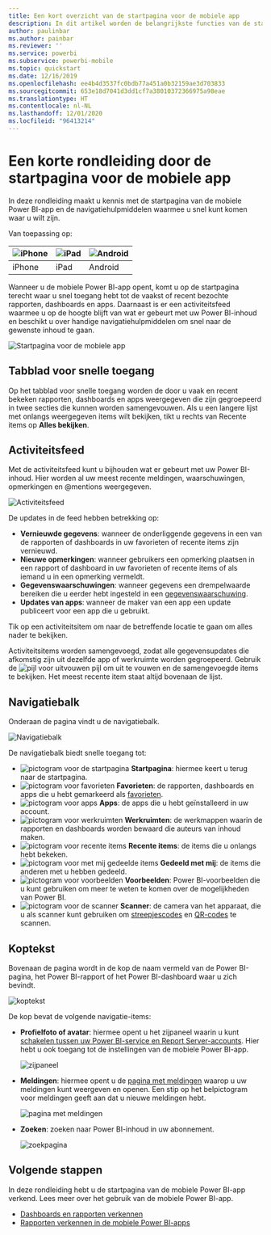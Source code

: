 ```yaml
---
title: Een kort overzicht van de startpagina voor de mobiele app
description: In dit artikel worden de belangrijkste functies van de startpagina voor de mobiele app beschreven.
author: paulinbar
ms.author: painbar
ms.reviewer: ''
ms.service: powerbi
ms.subservice: powerbi-mobile
ms.topic: quickstart
ms.date: 12/16/2019
ms.openlocfilehash: ee4b4d3537fc0bdb77a451a0b32159ae3d703833
ms.sourcegitcommit: 653e18d7041d3dd1cf7a38010372366975a98eae
ms.translationtype: HT
ms.contentlocale: nl-NL
ms.lasthandoff: 12/01/2020
ms.locfileid: "96413214"
---
```

# <a name="a-quick-tour-of-the-mobile-app-home-page"></a>Een korte rondleiding door de startpagina voor de mobiele app
In deze rondleiding maakt u kennis met de startpagina van de mobiele Power BI-app en de navigatiehulpmiddelen waarmee u snel kunt komen waar u wilt zijn.

Van toepassing op:

| ![iPhone](./media/mobile-apps-quickstart-view-dashboard-report/iphone-logo-30-px.png) | ![iPad](./media/mobile-apps-quickstart-view-dashboard-report/ipad-logo-30-px.png) | ![Android](./media/mobile-apps-quickstart-view-dashboard-report/android-logo-30-px.png) |
|:--- |:--- |:--- |
| iPhone | iPad | Android | 

Wanneer u de mobiele Power BI-app opent, komt u op de startpagina terecht waar u snel toegang hebt tot de vaakst of recent bezochte rapporten, dashboards en apps. Daarnaast is er een activiteitsfeed waarmee u op de hoogte blijft van wat er gebeurt met uw Power BI-inhoud en beschikt u over handige navigatiehulpmiddelen om snel naar de gewenste inhoud te gaan.

![Startpagina voor de mobiele app](./media/mobile-apps-home-page/powerbi-mobile-app-home.png)
 
## <a name="quick-access-tab"></a>Tabblad voor snelle toegang

Op het tabblad voor snelle toegang worden de door u vaak en recent bekeken rapporten, dashboards en apps weergegeven die zijn gegroepeerd in twee secties die kunnen worden samengevouwen. Als u een langere lijst met onlangs weergegeven items wilt bekijken, tikt u rechts van Recente items op **Alles bekijken**. 

## <a name="activity-feed"></a>Activiteitsfeed

Met de activiteitsfeed kunt u bijhouden wat er gebeurt met uw Power BI-inhoud. Hier worden al uw meest recente meldingen, waarschuwingen, opmerkingen en @mentions weergegeven.

![Activiteitsfeed](./media/mobile-apps-home-page/powerbi-mobile-app-activity.png)

De updates in de feed hebben betrekking op:
* **Vernieuwde gegevens**: wanneer de onderliggende gegevens in een van de rapporten of dashboards in uw favorieten of recente items zijn vernieuwd.
* **Nieuwe opmerkingen**: wanneer gebruikers een opmerking plaatsen in een rapport of dashboard in uw favorieten of recente items of als iemand u in een opmerking vermeldt.
* **Gegevenswaarschuwingen**: wanneer gegevens een drempelwaarde bereiken die u eerder hebt ingesteld in een [gegevenswaarschuwing](mobile-set-data-alerts-in-the-mobile-apps.md).
* **Updates van apps**: wanneer de maker van een app een update publiceert voor een app die u gebruikt.

 Tik op een activiteitsitem om naar de betreffende locatie te gaan om alles nader te bekijken.

Activiteitsitems worden samengevoegd, zodat alle gegevensupdates die afkomstig zijn uit dezelfde app of werkruimte worden gegroepeerd. Gebruik de ![pijl voor uitvouwen](./media/mobile-apps-home-page/powerbi-mobile-app-expand-arrow.png) pijl om uit te vouwen en de samengevoegde items te bekijken. Het meest recente item staat altijd bovenaan de lijst.

## <a name="navigation-bar"></a>Navigatiebalk

Onderaan de pagina vindt u de navigatiebalk.

![Navigatiebalk](./media/mobile-apps-home-page/powerbi-mobile-app-navbar.png)

De navigatiebalk biedt snelle toegang tot:

* ![pictogram voor de startpagina](./media/mobile-apps-home-page/powerbi-mobile-app-home-icon.png) **Startpagina**: hiermee keert u terug naar de startpagina.
* ![pictogram voor favorieten](./media/mobile-apps-home-page/powerbi-mobile-app-favorites-icon.png) **Favorieten**: de rapporten, dashboards en apps die u hebt gemarkeerd als [favorieten](mobile-apps-favorites.md).
* ![pictogram voor apps](./media/mobile-apps-home-page/powerbi-mobile-app-apps-icon.png) **Apps**: de apps die u hebt geïnstalleerd in uw account.
* ![pictogram voor werkruimten](./media/mobile-apps-home-page/powerbi-mobile-app-workspaces-icon.png) **Werkruimten**: de werkmappen waarin de rapporten en dashboards worden bewaard die auteurs van inhoud maken.
* ![pictogram voor recente items](./media/mobile-apps-home-page/powerbi-mobile-app-recents-icon.png) **Recente items**: de items die u onlangs hebt bekeken.
* ![pictogram voor met mij gedeelde items](./media/mobile-apps-home-page/powerbi-mobile-app-shared-with-me-icon.png) **Gedeeld met mij**: de items die anderen met u hebben gedeeld.
* ![pictogram voor voorbeelden](./media/mobile-apps-home-page/powerbi-mobile-app-samples-icon.png) **Voorbeelden**: Power BI-voorbeelden die u kunt gebruiken om meer te weten te komen over de mogelijkheden van Power BI.
* ![pictogram voor de scanner](./media/mobile-apps-home-page/powerbi-mobile-app-scanner-icon.png) **Scanner**: de camera van het apparaat, die u als scanner kunt gebruiken om [streepjescodes](mobile-apps-scan-barcode-iphone.md) en [QR-codes](mobile-apps-qr-code.md) te scannen.

## <a name="header"></a>Koptekst

Bovenaan de pagina wordt in de kop de naam vermeld van de Power BI-pagina, het Power BI-rapport of het Power BI-dashboard waar u zich bevindt.

![koptekst](./media/mobile-apps-home-page/powerbi-mobile-app-header.png)

De kop bevat de volgende navigatie-items:
* **Profielfoto of avatar**: hiermee opent u het zijpaneel waarin u kunt [schakelen tussen uw Power BI-service en Report Server-accounts](mobile-app-ssrs-kpis-mobile-on-premises-reports.md). Hier hebt u ook toegang tot de instellingen van de mobiele Power BI-app.

    ![zijpaneel](./media/mobile-apps-home-page/powerbi-mobile-app-side-panel.png)

* **Meldingen**: hiermee opent u de [pagina met meldingen](mobile-apps-notification-center.md) waarop u uw meldingen kunt weergeven en openen. Een stip op het belpictogram voor meldingen geeft aan dat u nieuwe meldingen hebt.

    ![pagina met meldingen](./media/mobile-apps-home-page/powerbi-mobile-app-notifications-page.png)

* **Zoeken**: zoeken naar Power BI-inhoud in uw abonnement.

    ![zoekpagina](./media/mobile-apps-home-page/powerbi-mobile-app-search-page.png)

## <a name="next-steps"></a>Volgende stappen
In deze rondleiding hebt u de startpagina van de mobiele Power BI-app verkend. Lees meer over het gebruik van de mobiele Power BI-app. 
* [Dashboards en rapporten verkennen](mobile-apps-quickstart-view-dashboard-report.md)
* [Rapporten verkennen in de mobiele Power BI-apps](mobile-reports-in-the-mobile-apps.md)
